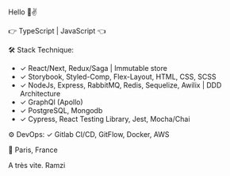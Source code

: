 Hello 🙂✌️ 

👉 TypeScript | JavaScript 👈

🛠 Stack Technique:
- ✓ React/Next, Redux/Saga | Immutable store
- ✓ Storybook, Styled-Comp, Flex-Layout, HTML, CSS, SCSS 
- ✓ NodeJs, Express, RabbitMQ, Redis, Sequelize, Awilix | DDD Architecture
- ✓ GraphQl (Apollo)
- ✓ PostgreSQL, Mongodb
- ✓ Cypress, React Testing Library, Jest, Mocha/Chai

⚙️ DevOps:
✓ Gitlab CI/CD, GitFlow, Docker, AWS

📍 Paris, France

A très vite.
Ramzi
